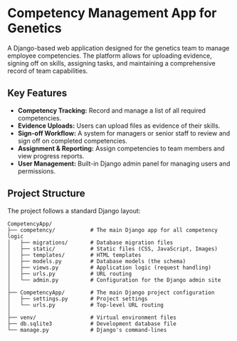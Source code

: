 # Competency Management App for Genetics

A Django-based web application designed for the genetics team to manage employee competencies. The platform allows for uploading evidence, signing off on skills, assigning tasks, and maintaining a comprehensive record of team capabilities.

## Key Features

* **Competency Tracking:** Record and manage a list of all required competencies.
* **Evidence Uploads:** Users can upload files as evidence of their skills.
* **Sign-off Workflow:** A system for managers or senior staff to review and sign off on completed competencies.
* **Assignment & Reporting:** Assign competencies to team members and view progress reports.
* **User Management:** Built-in Django admin panel for managing users and permissions.

## Project Structure

The project follows a standard Django layout:

```text
CompetencyApp/
├── competency/           # The main Django app for all competency logic
│   ├── migrations/       # Database migration files
│   ├── static/           # Static files (CSS, JavaScript, Images)
│   ├── templates/        # HTML templates
│   ├── models.py         # Database models (the schema)
│   ├── views.py          # Application logic (request handling)
│   ├── urls.py           # URL routing
│   └── admin.py          # Configuration for the Django admin site
│
├── CompetencyApp/        # The main Django project configuration
│   ├── settings.py       # Project settings
│   └── urls.py           # Top-level URL routing
│
├── venv/                 # Virtual environment files
├── db.sqlite3            # Development database file
└── manage.py             # Django's command-lines